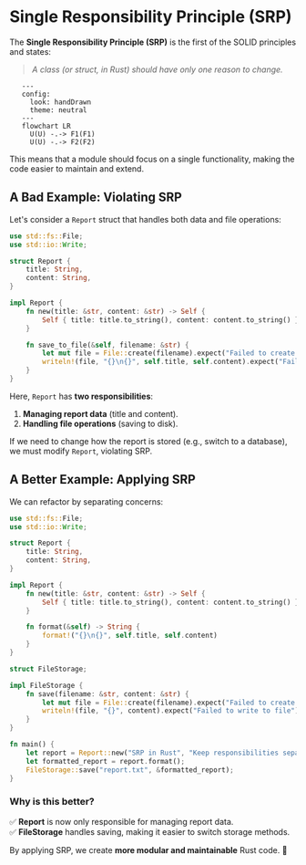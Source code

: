 # Single Responsibility Principle (SRP)

The **Single Responsibility Principle (SRP)** is the first of the SOLID principles and states:  

> *A class (or struct, in Rust) should have only one reason to change.*  

 ```mermaid
    ---
    config:
      look: handDrawn
      theme: neutral
    ---
    flowchart LR
      U(U) -.-> F1(F1)
      U(U) -.-> F2(F2)
```

This means that a module should focus on a single functionality, making the code easier to maintain and extend.  

## A Bad Example: Violating SRP

Let's consider a `Report` struct that handles both data and file operations:  

```rust
use std::fs::File;
use std::io::Write;

struct Report {
    title: String,
    content: String,
}

impl Report {
    fn new(title: &str, content: &str) -> Self {
        Self { title: title.to_string(), content: content.to_string() }
    }

    fn save_to_file(&self, filename: &str) {
        let mut file = File::create(filename).expect("Failed to create file");
        writeln!(file, "{}\n{}", self.title, self.content).expect("Failed to write to file");
    }
}
```

Here, `Report` has **two responsibilities**:  

1. **Managing report data** (title and content).  
2. **Handling file operations** (saving to disk).  

If we need to change how the report is stored (e.g., switch to a database), we must modify `Report`, violating SRP.  

## A Better Example: Applying SRP

We can refactor by separating concerns:  

```rust
use std::fs::File;
use std::io::Write;

struct Report {
    title: String,
    content: String,
}

impl Report {
    fn new(title: &str, content: &str) -> Self {
        Self { title: title.to_string(), content: content.to_string() }
    }

    fn format(&self) -> String {
        format!("{}\n{}", self.title, self.content)
    }
}

struct FileStorage;

impl FileStorage {
    fn save(filename: &str, content: &str) {
        let mut file = File::create(filename).expect("Failed to create file");
        writeln!(file, "{}", content).expect("Failed to write to file");
    }
}

fn main() {
    let report = Report::new("SRP in Rust", "Keep responsibilities separate!");
    let formatted_report = report.format();
    FileStorage::save("report.txt", &formatted_report);
}
```

### Why is this better?

✅ **Report** is now only responsible for managing report data.  
✅ **FileStorage** handles saving, making it easier to switch storage methods.  

By applying SRP, we create **more modular and maintainable** Rust code. 🚀
